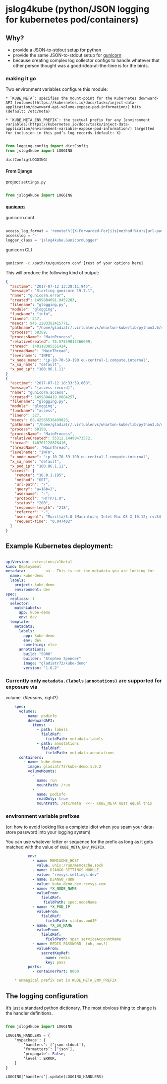 
# jslog4kube (python/JSON logging for kubernetes pod/containers)


## Why?

  * provide a JSON-to-stdout setup for python
  * provide the same JSON-to-stdout setup for [gunicorn](http://gunicorn.org)
  * because creating complex log collector configs to handle whatever
    that other person thought was a good-idea-at-the-time is for the birds.

### making it go

Two environment variables configure this module:

    * `KUBE_META`: specifies the mount-point for the Kubernetes downward-API [volumes](https://kubernetes.io/docs/tasks/inject-data-application/downward-api-volume-expose-pod-information/) bits (default: /etc/meta)

    * `KUBE_META_ENV_PREFIX`: the textual prefix for any [environment variables](https://kubernetes.io/docs/tasks/inject-data-application/environment-variable-expose-pod-information/) targetted for inclusion in this pod’s log records (default: X) 


```python

from logging.config import dictConfig
from jslog4kube import LOGGING

dictConfig(LOGGING)

```


#### From Django

project `settings.py`
```python

from jslog4kube import LOGGING

```

#### [gunicorn](http://gunicorn.org)

gunicorn.conf
```python

access_log_format = 'remote!%({X-Forwarded-For}i)s|method!%(m)s|url-path!%(U)s|query!%(q)s|username!%(u)s|protocol!%(H)s|status!%(s)s|response-length!%(b)s|referrer!%(f)s|user-agent!%(a)s|request-time!%(L)s'
accesslog = '-'
logger_class = 'jslog4kube.GunicornLogger'

```

gunicorn CLI
```bash

gunicorn -c /path/to/gunicorn.conf [rest of your options here]
```


This will produce the following kind of output:

```json
{
  "asctime": "2017-07-12 13:28:11,945",
  "message": "Starting gunicorn 19.7.1",
  "name": "gunicorn.error",
  "created": 1499884091.9452283,
  "filename": "glogging.py",
  "module": "glogging",
  "funcName": "info",
  "lineno": 247,
  "msecs": 945.2283382415771,
  "pathname": "/home/gladiatr/.virtualenvs/wharton-kube/lib/python3.6/site-packages/gunicorn/glogging.py",
  "process": 58369,
  "processName": "MainProcess",
  "relativeCreated": 75.57559013366699,
  "thread": 140118305551424,
  "threadName": "MainThread",
  "levelname": "INFO",
  "x_node_name": "ip-10-70-59-190.eu-central-1.compute.internal",
  "x_sa_name": "default",
  "x_pod_ip": "100.96.1.11"
}
{
  "asctime": "2017-07-12 18:33:39,068",
  "message": "(access record)",
  "name": "gunicorn.access",
  "created": 1499884419.0684257,
  "filename": "glogging.py",
  "module": "glogging",
  "funcName": "access",
  "lineno": 327,
  "msecs": 68.42565536499023,
  "pathname": "/home/gladiatr/.virtualenvs/wharton-kube/lib/python3.6/site-packages/gunicorn/glogging.py",
  "process": 60150,
  "processName": "MainProcess",
  "relativeCreated": 55312.14499473572,
  "thread": 140701128676416,
  "threadName": "MainThread",
  "levelname": "INFO",
  "x_node_name": "ip-10-70-59-190.eu-central-1.compute.internal",
  "x_sa_name": "default",
  "x_pod_ip": "100.96.1.11",
  "access": {
    "remote": "10.0.1.195",
    "method": "GET",
    "url-path": "/",
    "query": "a=1&b=2",
    "username": "-",
    "protocol": "HTTP/1.0",
    "status": "200",
    "response-length": "218",
    "referrer": "-",
    "user-agent": "Mozilla/5.0 (Macintosh; Intel Mac OS X 10.12; rv:54.0) Gecko/20100101 Firefox/54.0",
    "request-time": "0.047402"
  }
}
```


## Example Kubernetes deployment:

```yaml

apiVersion: extensions/v1beta1
kind: Deployment
metadata:         <<-- This is not the metadata you are looking for
  name: kube-demo
  labels:
    project: kube-demo
    environment: dev
spec:
  replicas: 1
  selector:
    matchLabels:
      app: kube-demo
      env: dev
  template:
    metadata:
      labels:
        app: kube-demo
        env: dev
        something: else
      annotations:
        build: "5000"
        builder: "Stephen Spencer"
        image: "gladiatr72/kube-demo"
        version: "1.0.2"

```

### Currently only `metadata.(labels|annotations)` are supported for exposure via
volume. (_Reasons_, right?)

```yaml
    spec:
      volumes:
          name: podinfo
          downwardAPI:
            items:
              - path: labels
                fieldRef:
                  fieldPath: metadata.labels
              - path: annotations
                fieldRef:
                  fieldPath: metadata.annotations
      containers:
        - name: kube-demo
          image: gladiatr72/kube-demo:1.0.2
          volumeMounts:
            -
              name: run
              mountPath: /run
            -
              name: podinfo
              readOnly: true
              mountPath: /etc/meta  <<-- KUBE_META must equal this
```

### environment variable prefixes
(or: how to avoid looking like a complete idiot when you spam your data-store
password into your logging system)

You can use whatever letter or sequence for the prefix as long as it gets matched
with the value of `KUBE_META_ENV_PREFIX`.

```yaml
          env:
            - name: MEMCACHE_HOST
              value: unix:/run/memcache.sock
            - name: DJANGO_SETTINGS_MODULE
              value: "revsys.settings.dev"
            - name: DJANGO_FQDN
              value: kube-demo.dev.revsys.com
            - name: *X_NODE_NAME
              valueFrom:
                fieldRef:
                 fieldPath: spec.nodeName
            - name: *X_POD_IP
              valueFrom:
                fieldRef:
                  fieldPath: status.podIP
            - name: *X_SA_NAME
              valueFrom:
                fieldRef:
                  fieldPath: spec.serviceAccountName
            - name: REDIS_PASSWORD  (oh, nos!)
              valueFrom:
                secretKeyRef:
                  name: redis
                  key: pass
          ports:
            - containerPort: 8000

    * unmagical prefix set in KUBE_META_ENV_PREFIX

```

## The logging configuration

It’s just a standard python dictionary. The most obvious thing to change
is the handler definitions.


```python

from jslog4kube import LOGGING

LOGGING_HANDLERS = {
    ‘mypackage’: {
        ‘handlers’: [‘json-stdout’],
        ‘formatters’: [‘json’],
        ‘propagate’: False,
        ‘level’: ERROR,
    }
}

LOGGING[‘handlers’].update(LOGGING_HANDLERS)

```





